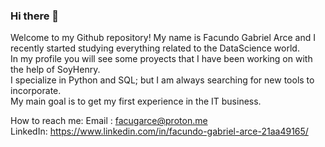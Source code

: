 ### Hi there 👋

Welcome to my Github repository! My name is Facundo Gabriel Arce and I recently started studying everything related to the DataScience world. <br>
In my profile you will see some proyects that I have been working on with the help of SoyHenry. <br>
I specialize in Python and SQL; but I am always searching for new tools to incorporate. <br>
My main goal is to get my first experience in the IT business.<br>

How to reach me:
Email : facugarce@proton.me <br>
LinkedIn: https://www.linkedin.com/in/facundo-gabriel-arce-21aa49165/

<!--
**FacundoArc/facundoarc** is a ✨ _special_ ✨ repository because its `README.md` (this file) appears on your GitHub profile.

Here are some ideas to get you started:

- 🔭 I’m currently working on ...
- 🌱 I’m currently learning ...
- 👯 I’m looking to collaborate on ...
- 🤔 I’m looking for help with ...
- 💬 Ask me about ...
- 📫 How to reach me: ...
- 😄 Pronouns: ...
- ⚡ Fun fact: ...
-->
